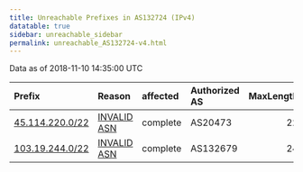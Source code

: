 ```yaml
---
title: Unreachable Prefixes in AS132724 (IPv4)
datatable: true
sidebar: unreachable_sidebar
permalink: unreachable_AS132724-v4.html
---
```


Data as of 2018-11-10 14:35:00 UTC


<div class="datatable-begin"></div>

| Prefix                                                   | Reason                                                                                                  | affected   | Authorized AS   |   MaxLength | Anchor                                       |   unreachable /24s |
|:---------------------------------------------------------|:--------------------------------------------------------------------------------------------------------|:-----------|:----------------|------------:|:---------------------------------------------|-------------------:|
| [45.114.220.0/22](https://stat.ripe.net/45.114.220.0/22) | [INVALID ASN](https://rpki-validator.ripe.net/announcement-preview?asn=AS132724&prefix=45.114.220.0/22) | complete   | AS20473         |          22 | [APNIC](unreachable_APNIC_RPKI_Root-v4.html) |                  4 |
| [103.19.244.0/22](https://stat.ripe.net/103.19.244.0/22) | [INVALID ASN](https://rpki-validator.ripe.net/announcement-preview?asn=AS132724&prefix=103.19.244.0/22) | complete   | AS132679        |          24 | [APNIC](unreachable_APNIC_RPKI_Root-v4.html) |                  4 |

<div class="datatable-end"></div>